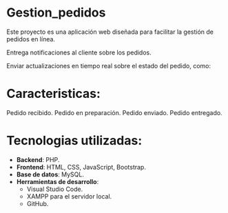 # Gestion_pedidos

Este proyecto es una aplicación web diseñada para facilitar la gestión de pedidos en línea. 

Entrega notificaciones al cliente sobre los pedidos.

Enviar actualizaciones en tiempo real sobre el estado del pedido, como:

# Caracteristicas:
Pedido recibido.
Pedido en preparación.
Pedido enviado.
Pedido entregado.

# Tecnologias utilizadas:
- **Backend**: PHP.
- **Frontend**: HTML, CSS, JavaScript, Bootstrap.
- **Base de datos**: MySQL.
- **Herramientas de desarrollo**:
  - Visual Studio Code.
  - XAMPP para el servidor local.
  - GitHub.
